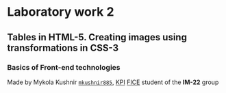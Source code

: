 # Laboratory work 2

## Tables in HTML-5. Creating images using transformations in CSS-3

### Basics of Front-end technologies

Made by Mykola Kushnir <code>[mkushnir885](https://github.com/mkushnir885)</code>, [KPI](https://kpi.ua) [FICE](https://fiot.kpi.ua) student of the **IM-22** group
